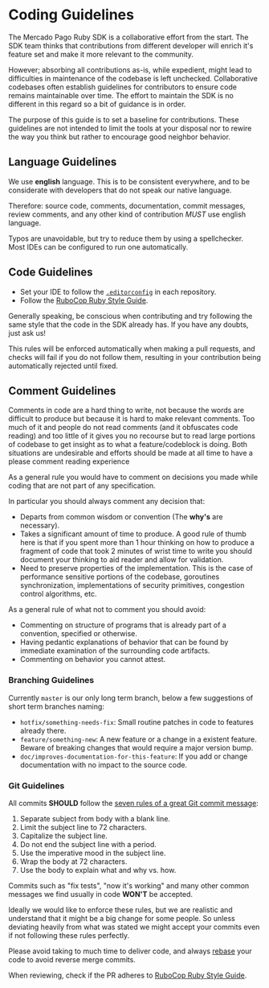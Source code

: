 # Coding Guidelines

The Mercado Pago Ruby SDK is a collaborative effort from the start. The SDK team thinks that contributions from different developer will enrich it's feature set and make it more relevant to the community.

However; absorbing all contributions as-is, while expedient, might lead to difficulties in maintenance of the codebase is left unchecked. Collaborative codebases often establish guidelines for contributors to ensure code remains maintainable over time. The effort to maintain the SDK is no different in this regard so a bit of guidance is in order.

The purpose of this guide is to set a baseline for contributions. These guidelines are not intended to limit the tools at your disposal nor to rewire the way you think but rather to encourage good neighbor behavior.

## Language Guidelines

We use **english** language. This is to be consistent everywhere, and to be considerate with developers that do not speak our native language.

Therefore: source code, comments, documentation, commit messages, review comments, and any other kind of contribution *MUST* use english language.

Typos are unavoidable, but try to reduce them by using a spellchecker. Most IDEs can be configured to run one automatically.

## Code Guidelines

* Set your IDE to follow the [`.editorconfig`](https://editorconfig.org/) in each repository.
* Follow the [RuboCop Ruby Style Guide](https://github.com/rubocop/ruby-style-guide).

Generally speaking, be conscious when contributing and try following the same style that the code in the SDK already has. If you have any doubts, just ask us!

This rules will be enforced automatically when making a pull requests, and checks will fail if you do not follow them, resulting in your contribution being automatically rejected until fixed.

## Comment Guidelines

Comments in code are a hard thing to write, not because the words are difficult to produce but because it is hard to make relevant comments. Too much of it and people do not read comments (and it obfuscates code reading) and too little of it gives you no recourse but to read large portions of codebase to get insight as to what a feature/codeblock is doing. Both situations are undesirable and efforts should be made at all time to have a please comment reading experience

As a general rule you would have to comment on decisions you made while coding that are not part of any specification.

In particular you should always comment any decision that:

* Departs from common wisdom or convention (The **why's** are necessary).
* Takes a significant amount of time to produce. A good rule of thumb here is that if you spent more than 1 hour thinking on how to produce a fragment of code that took 2 minutes of wrist time to write you should document your thinking to aid reader and allow for validation.
* Need to preserve properties of the implementation. This is the case of performance sensitive portions of the codebase, goroutines synchronization, implementations of security primitives, congestion control algorithms, etc.

As a general rule of what not to comment you should avoid:

* Commenting on structure of programs that is already part of a convention, specified or otherwise.
* Having pedantic explanations of behavior that can be found by immediate examination of the surrounding code artifacts.
* Commenting on behavior you cannot attest.

### Branching Guidelines

Currently `master` is our only long term branch, below a few suggestions of short term branches naming:

* `hotfix/something-needs-fix`: Small routine patches in code to features already there.
* `feature/something-new`: A new feature or a change in a existent feature. Beware of breaking changes that would require a major version bump.
* `doc/improves-documentation-for-this-feature`: If you add or change documentation with no impact to the source code.

### Git Guidelines

All commits **SHOULD** follow the [seven rules of a great Git commit message](https://chris.beams.io/posts/git-commit):

1. Separate subject from body with a blank line.
2. Limit the subject line to 72 characters.
3. Capitalize the subject line.
4. Do not end the subject line with a period.
5. Use the imperative mood in the subject line.
6. Wrap the body at 72 characters.
7. Use the body to explain what and why vs. how.

Commits such as "fix tests", "now it's working" and many other common messages we find usually in code **WON'T** be accepted.

Ideally we would like to enforce these rules, but we are realistic and understand that it might be a big change for some people. So unless deviating heavily from what was stated we might accept your commits even if not following these rules perfectly.

Please avoid taking to much time to deliver code, and always [rebase](https://git-scm.com/docs/git-rebase) your code to avoid reverse merge commits.

When reviewing, check if the PR adheres to [RuboCop Ruby Style Guide](https://github.com/rubocop/ruby-style-guide).
